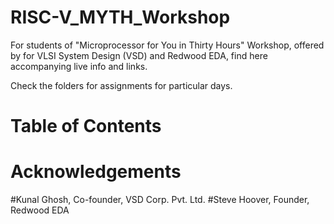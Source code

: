 # RISC-V_MYTH_Workshop

For students of "Microprocessor for You in Thirty Hours" Workshop, offered by for VLSI System Design (VSD) and Redwood EDA, find here accompanying live info and links.

Check the folders for assignments for particular days.

# Table of Contents

# Acknowledgements
#Kunal Ghosh, Co-founder, VSD Corp. Pvt. Ltd.
#Steve Hoover, Founder, Redwood EDA
